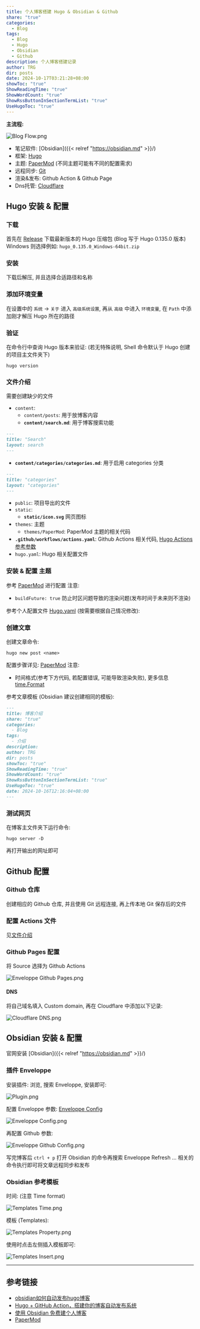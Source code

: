 ```yaml
---
title: 个人博客搭建 Hugo & Obsidian & Github
share: "true"
categories:
  - Blog
tags:
  - Blog
  - Hugo
  - Obsidian
  - Github
description: 个人博客搭建记录
author: TRG
dir: posts
date: 2024-10-17T03:21:28+08:00
showToc: "true"
ShowReadingTime: "true"
ShowWordCount: "true"
ShowRssButtonInSectionTermList: "true"
UseHugoToc: "true"
---
```

**主流程:**

![Blog Flow.png](/images/Blog%20Flow.png)

- 笔记软件: [Obsidian]({{< relref "https://obsidian.md" >}}/)
- 框架: [Hugo](https://gohugo.io/)
- 主题:  [PaperMod](https://adityatelange.github.io/hugo-PaperMod/) (不同主题可能有不同的配置需求)
- 远程同步: [Git](https://git-scm.com/)
- 渲染&发布: Github Action & Github Page
- Dns托管: [Cloudflare](https://cloudflare.com/)

## Hugo 安装 & 配置

### 下载

首先在 [Release](https://github.com/gohugoio/hugo/releases) 下载最新版本的 Hugo 压缩包 (Blog 写于 Hugo 0.135.0 版本)
Windows 则选择例如: `hugo_0.135.0_Windows-64bit.zip`

### 安装

下载后解压, 并且选择合适路径和名称

### 添加环境变量

在设置中的 `系统` -> `关于` 进入 `高级系统设置`, 再从 `高级` 中进入 `环境变量`, 在 `Path` 中添加刚才解压 Hugo 所在的路径

### 验证

在命令行中查询 Hugo 版本来验证: (若无特殊说明, Shell 命令默认于 Hugo 创建的项目主文件夹下)

```shell
hugo version
```

### 文件介绍

需要创建缺少的文件
- `content`: 
  - `content/posts`: 用于放博客内容
  - **`content/search.md`**: 用于博客搜索功能
```md
---
title: "Search"
layout: search
---
```
  - **`content/categories/categories.md`**: 用于启用 categories 分类
```md
---
title: "categories"
layout: "categories"
---
```

- `public`: 项目导出的文件
- `static`: 
  - **`static/icon.svg`** 网页图标
- `themes`: 主题
  - `themes/PaperMod`: PaperMod 主题的相关代码
- **`.github/workflows/actions.yaml`**: Github Actions 相关代码, [Hugo Actions 参考参数](https://github.com/TecReaGroup/TecReaGroup.github.io/tree/main/.github/workflows)
- `hugo.yaml`: Hugo 相关配置文件

### 安装 & 配置 主题

参考 [PaperMod](https://adityatelange.github.io/hugo-PaperMod/) 进行配置
注意:

- `buildFuture: true` 防止时区问题导致的渲染问题(发布时间于未来则不渲染)

参考个人配置文件 [Hugo.yaml](https://github.com/TecReaGroup/TecReaGroup.github.io/blob/main/hugo.yaml) (按需要根据自己情况修改):

### 创建文章

创建文章命令:

```shell
hugo new post <name>
```

配置步骤详见: [PaperMod](https://adityatelange.github.io/hugo-PaperMod/)
注意: 

- 时间格式(参考下方代码, 若配置错误, 可能导致渲染失败), 更多信息 [time.Format](https://gohugo.io/functions/time/format/)

参考文章模板 (Obsidian 建议创建相同的模板): 

```md
---
title: 博客介绍
share: "true"
categories:
  - Blog
tags:
  - 介绍
description: 
author: TRG
dir: posts
showToc: "true"
ShowReadingTime: "true"
ShowWordCount: "true"
ShowRssButtonInSectionTermList: "true"
UseHugoToc: "true"
date: 2024-10-16T12:16:04+08:00
---
```

### 测试网页

在博客主文件夹下运行命令: 

```shell
hugo server -D
```

再打开输出的网址即可

## Github 配置

### Github 仓库

创建相应的 Github 仓库, 并且使用 Git 远程连接, 再上传本地 Git 保存后的文件

### 配置 Actions 文件

见[文件介绍](#文件介绍)

### Github Pages 配置

将 Source 选择为 Github Actions


![Enveloppe Github Pages.png](/images/Enveloppe%20Github%20Pages.png)

#### DNS

将自己域名填入 Custom domain, 再在 Cloudflare 中添加以下记录: 

![Cloudflare DNS.png](/images/Cloudflare%20DNS.png)
## Obsidian 安装 & 配置

官网安装 [Obsidian]({{< relref "https://obsidian.md" >}}/)

### 插件 Enveloppe

安装插件: 浏览, 搜索 Enveloppe, 安装即可: 

![Plugin.png](/images/Plugin.png)

配置 Enveloppe 参数: [Enveloppe Config](https://github.com/miaogaolin/obsidian-github-publisher-hugo/blob/main/settings.json)

![Enveloppe Config.png](/images/Enveloppe%20Config.png)

再配置 Github 参数: 

![Enveloppe Github Config.png](/images/Enveloppe%20Github%20Config.png)

写完博客后 `ctrl + p` 打开 Obsidian 的命令再搜索 Enveloppe Refresh ... 相关的命令执行即可将文章远程同步和发布

### Obsidian 参考模板

时间: (注意 Time format)

![Templates Time.png](/images/Templates%20Time.png)

模板 (Templates):

![Templates Property.png](/images/Templates%20Property.png)

使用时点击左侧插入模板即可:

![Templates Insert.png](/images/Templates%20Insert.png)

---
## 参考链接

- [obsidian如何自动发布hugo博客](https://renyili.org/post/obsidian%E5%A6%82%E4%BD%95%E8%87%AA%E5%8A%A8%E5%8F%91%E5%B8%83hugo%E5%8D%9A%E5%AE%A2/)
- [Hugo + GitHub Action，搭建你的博客自动发布系统](https://www.pseudoyu.com/zh/2022/05/29/deploy_your_blog_using_hugo_and_github_action/)
- [使用 Obsidian 免费建个人博客](https://www.printlove.cn/obsidian-blog/)
- [PaperMod](https://adityatelange.github.io/hugo-PaperMod/)